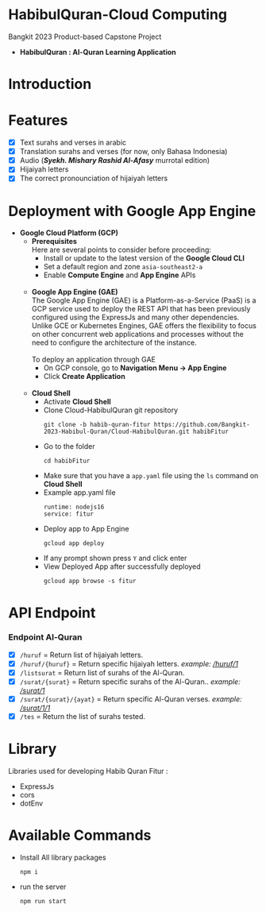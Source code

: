 # HabibulQuran-Cloud Computing
Bangkit 2023 Product-based Capstone Project 
* **HabibulQuran : Al-Quran Learning Application** 

# Introduction

# Features
- [x] Text surahs and verses in arabic
- [x] Translation surahs and verses (for now, only Bahasa Indonesia)
- [x] Audio (***Syekh. Mishary Rashid Al-Afasy*** murrotal edition)
- [x] Hijaiyah letters 
- [x] The correct pronounciation of hijaiyah letters

# Deployment with Google App Engine
* **Google Cloud Platform (GCP)**
  * **Prerequisites** 
    <br>
    Here are several points to consider before proceeding:
    * Install or update to the latest version of the **Google Cloud CLI**
    * Set a default region and zone `asia-southeast2-a`
    * Enable **Compute Engine** and **App Engine** APIs 
      <br><br>
  * **Google App Engine (GAE)**
    <br>
    The Google App Engine (GAE) is a Platform-as-a-Service (PaaS) is a GCP service used to deploy the REST API that has been previously configured using the ExpressJs and many other dependencies. Unlike GCE or Kubernetes Engines, GAE offers the flexibility to focus on other concurrent web applications and processes without the need to configure the architecture of the instance.
    <br><br>
    To deploy an application through GAE
    * On GCP console, go to **Navigation Menu -> App Engine**
    * Click **Create Application**
    <br>
  * **Cloud Shell**
    <br>
    * Activate **Cloud Shell**
    * Clone Cloud-HabibulQuran git repository
      ````
      git clone -b habib-quran-fitur https://github.com/Bangkit-2023-Habibul-Quran/Cloud-HabibulQuran.git habibFitur
      ````
    * Go to the  folder
      ````
      cd habibFitur
      ````
    * Make sure that you have a `app.yaml` file using the `ls` command on **Cloud Shell**
    * Example app.yaml file
      ````
      runtime: nodejs16
      service: fitur
      ````
     * Deploy app to App Engine
       ```
       gcloud app deploy
       ```
     * If any prompt shown press `Y` and click enter
     * View Deployed App after successfully deployed
       ```
       gcloud app browse -s fitur
       ```
# API Endpoint
### Endpoint Al-Quran
- [x] `/huruf` = Return list of hijaiyah letters.
- [x] `/huruf/{huruf}` = Return specific hijaiyah letters. *example: [/huruf/1](https://fitur-dot-habibulquran.et.r.appspot.com/huruf/1)*
- [x] `/listsurat` = Return list of surahs of the Al-Quran.
- [x] `/surat/{surat}` = Return specific surahs of the Al-Quran.. *example: [/surat/1](https://fitur-dot-habibulquran.et.r.appspot.com/surat/1)*
- [x] `/surat/{surat}/{ayat}` = Return specific Al-Quran verses. *example: [/surat/1/1](https://fitur-dot-habibulquran.et.r.appspot.com/surat/1/1)*
- [x] `/tes` = Return the list of surahs tested.

# Library
Libraries used for developing Habib Quran Fitur :
* ExpressJs
* cors
* dotEnv

# Available Commands
 * Install All library packages
      ````
     npm i
      ````
 * run the server
      ````
      npm run start
      ````
